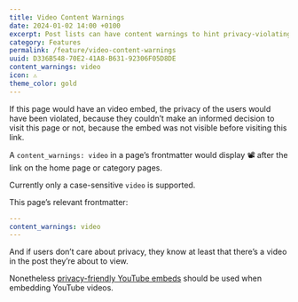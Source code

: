 ```yaml
---
title: Video Content Warnings
date: 2024-01-02 14:00 +0100
excerpt: Post lists can have content warnings to hint privacy-violating video embeds.
category: Features
permalink: /feature/video-content-warnings
uuid: D336B548-70E2-41A8-B631-92306F05D8DE
content_warnings: video
icon: ⚠️
theme_color: gold
---
```

If this page would have an video embed, the privacy of the users would have been violated, because they couldn’t make an informed decision to visit this page or not, because the embed was not visible before visiting this link.

A `content_warnings: video` in a page’s frontmatter would display 📽️ after the link on the home page or category pages.

Currently only a case-sensitive `video` is supported.

This page’s relevant frontmatter:

```yaml
---
content_warnings: video
---
```

And if users don’t care about privacy, they know at least that there’s a video in the post they’re about to view.

Nonetheless [privacy-friendly YouTube embeds](https://michaelnordmeyer.com/privacy-friendly-youtube-embeds) should be used when embedding YouTube videos.
